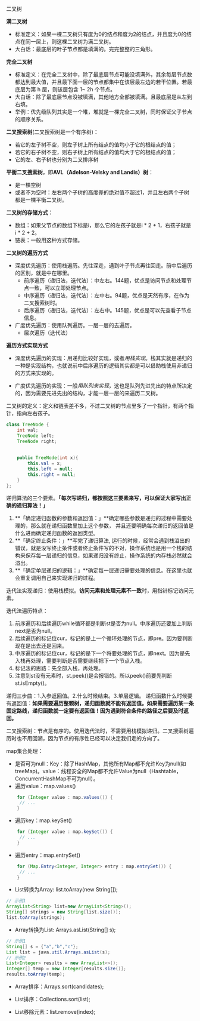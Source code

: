 二叉树

**满二叉树**
- 标准定义：如果一棵二叉树只有度为0的结点和度为2的结点，并且度为0的结点在同一层上，则这棵二叉树为满二叉树。
- 大白话：最底层的叶子节点都是填满的。完完整整的三角形。

**完全二叉树**
- 标准定义：在完全二叉树中，除了最底层节点可能没填满外，其余每层节点数都达到最大值，并且最下面一层的节点都集中在该层最左边的若干位置。若最底层为第 h 层，则该层包含 1~ 2h 个节点。
- 大白话：除了最底层节点没被填满，其他地方全部被填满。且最底层是从左到右填。
- 举例：优先级队列其实是一个堆，堆就是一棵完全二叉树，同时保证父子节点的顺序关系。

**二叉搜索树**(二叉搜索树是一个有序树)：
- 若它的左子树不空，则左子树上所有结点的值均小于它的根结点的值；
- 若它的右子树不空，则右子树上所有结点的值均大于它的根结点的值；
- 它的左、右子树也分别为二叉排序树

**平衡二叉搜索树**，即**AVL（Adelson-Velsky and Landis）树**：
- 是一棵空树
- 或者不为空时：左右两个子树的高度差的绝对值不超过1，并且左右两个子树都是一棵平衡二叉树。

**二叉树的存储方式：**
- 数组：如果父节点的数组下标是i，那么它的左孩子就是i * 2 + 1，右孩子就是 i * 2 + 2。
- 链表：一般用这种方式存储。

**二叉树的遍历方式**
- 深度优先遍历：使用栈遍历。先往深走，遇到叶子节点再往回走。前中后遍历的区别，就是中在哪里。
  - 前序遍历（递归法，迭代法）：中左右。144题，优点是访问节点和处理节点一致，可以立即处理节点。
  - 中序遍历（递归法，迭代法）：左中右。94题，优点是天然有序，在作为二叉搜索树时。
  - 后序遍历（递归法，迭代法）：左右中。145题，优点是可以先查看子节点信息。
- 广度优先遍历：使用队列遍历。一层一层的去遍历。
  - 层次遍历（迭代法）

 **遍历方式实现方式** 
- 深度优先遍历的实现：用递归比较好实现，或者*用栈实现*。栈其实就是递归的一种是实现结构，也就说前中后序遍历的逻辑其实都是可以借助栈使用非递归的方式来实现的。

- 广度优先遍历的实现：一般*用队列来实现*，这也是队列先进先出的特点所决定的，因为需要先进先出的结构，才能一层一层的来遍历二叉树。

二叉树的定义：定义和链表差不多，不过二叉树的节点里多了一个指针，有两个指针，指向左右孩子。
```java
class TreeNode {
    int val;
    TreeNode left;
    TreeNode right;
	
	
    public TreeNode(int x){
		this.val = x;
		this.left = null;
		this.right = null;
    }
};
```

递归算法的三个要素。**「每次写递归，都按照这三要素来写，可以保证大家写出正确的递归算法！」**

1. **「确定递归函数的参数和返回值：」**确定哪些参数是递归的过程中需要处理的，那么就在递归函数里加上这个参数， 并且还要明确每次递归的返回值是什么进而确定递归函数的返回类型。
2. **「确定终止条件：」**写完了递归算法,  运行的时候，经常会遇到栈溢出的错误，就是没写终止条件或者终止条件写的不对，操作系统也是用一个栈的结构来保存每一层递归的信息，如果递归没有终止，操作系统的内存栈必然就会溢出。
3. **「确定单层递归的逻辑：」**确定每一层递归需要处理的信息。在这里也就会重复调用自己来实现递归的过程。

迭代法实现递归：使用栈模拟。**访问元素和处理元素不一致**时，用指针标记访问元素。

迭代法遍历特点：
1. 前序遍历和后续遍历while循环都是判断st是否为null。中序遍历还要加上判断next是否为null。
2. 后续遍历的标记位cur，标记的是上一个循环处理的节点，即pre。因为要判断现在是出去还是回来。
3. 中序遍历的标记位cur，标记的是下一个将要处理的节点，即next。因为是先入栈再处理，需要判断是否需要继续把下一个节点入栈。
4. 标记法的思路：先全部入栈，再处理。
5. 注意到st没有元素时，st.peek()是会报错的。所以peek()前要先判断st.isEmpty()。

递归三步曲：1.入参返回值。2.什么时候结束。3.单层逻辑。
递归函数什么时候要有返回值：**如果需要遍历整颗树，递归函数就不能有返回值。如果需要遍历某一条固定路线，递归函数就一定要有返回值！因为遇到符合条件的路径之后要及时返回。**

二叉搜索树：节点是有序的。使用迭代法时，不需要用栈模拟递归。二叉搜索树遍历时也不用回溯，因为节点的有序性已经可以决定我们走的方向了。

map集合处理：
- 是否可为null：Key：除了HashMap，其他所有Map都不允许Key为null(如treeMap)。value：线程安全的Map都不允许Value为null（Hashtable，ConcurrentHashMap不可为null）。
- 遍历value：map.values()
```java
    for (Integer value : map.values()) {
     // ...
    }
```
- 遍历key：map.keySet()
```java
    for (Integer value : map.keySet()) {
     // ...
    }
```
- 遍历entry：map.entrySet()
```java
    for (Map.Entry<Integer, Integer> entry : map.entrySet()) {
     // ...
    }
```
- List转换为Array: list.toArray(new String[]);
```java
// 示例1
ArrayList<String> list=new ArrayList<String>();
String[] strings = new String[list.size()];
list.toArray(strings);
```
- Array转换为List: Arrays.asList(String[] s);
```java
// 示例1
String[] s = {"a","b","c"};
List list = java.util.Arrays.asList(s);
// 示例2
List<Integer> results = new ArrayList<>();
Integer[] temp = new Integer[results.size()];
results.toArray(temp);
```
- Array排序：Arrays.sort(candidates);

- List排序：Collections.sort(list);

- List移除元素：list.remove(index);





